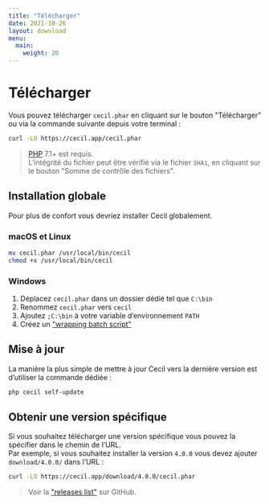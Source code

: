 ```yaml
---
title: "Télécharger"
date: 2021-10-26
layout: download
menu:
  main:
    weight: 20
---
```


# Télécharger

Vous pouvez télécharger `cecil.phar` en cliquant sur le bouton "Télécharger" ou via la commande suivante depuis votre terminal :

```bash
curl -LO https://cecil.app/cecil.phar
```

> [PHP](https://www.php.net/manual/fr/install.php) 7.1+ est requis.  
> L’intégrité du fichier peut être vérifié via le fichier `SHA1`, en cliquant sur le bouton "Somme de contrôle des fichiers".

## Installation globale

Pour plus de confort vous devriez installer Cecil globalement.

### macOS et Linux

```bash
mv cecil.phar /usr/local/bin/cecil
chmod +x /usr/local/bin/cecil
```

### Windows

1. Déplacez `cecil.phar` dans un dossier dédié tel que `C:\bin`
2. Renommez `cecil.phar` vers `cecil`
3. Ajoutez `;C:\bin` à votre variable d’environnement `PATH`
4. Créez un ["wrapping batch script"](https://raw.githubusercontent.com/Cecilapp/Cecil/master/bin/cecil.bat)

## Mise à jour

La manière la plus simple de mettre à jour Cecil vers la dernière version est d’utiliser la commande dédiée :

```bash
php cecil self-update
```

## Obtenir une version spécifique

Si vous souhaitez télécharger une version spécifique vous pouvez la spécifier dans le chemin de l’URL.  
Par exemple, si vous souhaitez installer la version `4.0.0` vous devez ajouter `download/4.0.0/` dans l’URL :

```bash
curl -LO https://cecil.app/download/4.0.0/cecil.phar
```

> Voir la ["releases list"](https://github.com/Cecilapp/Cecil/releases) sur GitHub.

